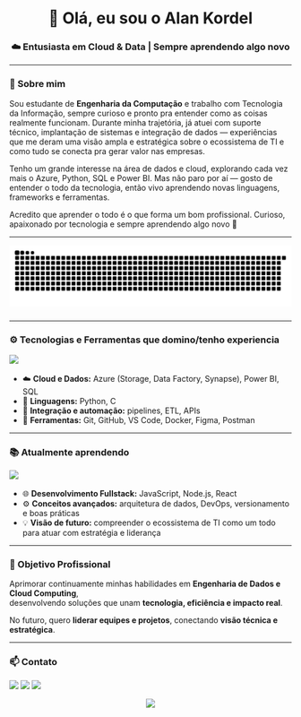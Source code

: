 <h1 align="center">👋 Olá, eu sou o Alan Kordel</h1>
<h3 align="center">☁️ Entusiasta em Cloud & Data | Sempre aprendendo algo novo</h3>

---

### 💼 Sobre mim

Sou estudante de **Engenharia da Computação** e trabalho com Tecnologia da Informação, sempre curioso e pronto pra entender como as coisas realmente funcionam.
Durante minha trajetória, já atuei com suporte técnico, implantação de sistemas e integração de dados — experiências que me deram uma visão ampla e estratégica sobre o ecossistema de TI e como tudo se conecta pra gerar valor nas empresas.

Tenho um grande interesse na área de dados e cloud, explorando cada vez mais o Azure, Python, SQL e Power BI.
Mas não paro por aí — gosto de entender o todo da tecnologia, então vivo aprendendo novas linguagens, frameworks e ferramentas.

Acredito que aprender o todo é o que forma um bom profissional. Curioso, apaixonado por tecnologia e sempre aprendendo algo novo 🚀

---

<img src="https://raw.githubusercontent.com/alankordel/alankordel/output/snake.svg" alt="Snake animation" />

###

---

### ⚙️ Tecnologias e Ferramentas que domino/tenho experiencia

<p align="left">
  <img src="https://skillicons.dev/icons?i=python,c,mysql,azure,bi,git,github,vscode,figma,postman,docker" />
</p>

- ☁️ **Cloud e Dados:** Azure (Storage, Data Factory, Synapse), Power BI, SQL  
- 🐍 **Linguagens:** Python, C  
- 🧠 **Integração e automação:** pipelines, ETL, APIs  
- 🧩 **Ferramentas:** Git, GitHub, VS Code, Docker, Figma, Postman  

---

### 📚 Atualmente aprendendo

<p align="left">
  <img src="https://skillicons.dev/icons?i=js,nodejs,react,express,cpp" />
</p>

- 🌐 **Desenvolvimento Fullstack:** JavaScript, Node.js, React  
- ⚙️ **Conceitos avançados:** arquitetura de dados, DevOps, versionamento e boas práticas  
- 💡 **Visão de futuro:** compreender o ecossistema de TI como um todo para atuar com estratégia e liderança  

---

### 🎯 Objetivo Profissional

Aprimorar continuamente minhas habilidades em **Engenharia de Dados e Cloud Computing**,  
desenvolvendo soluções que unam **tecnologia, eficiência e impacto real**.  

No futuro, quero **liderar equipes e projetos**, conectando **visão técnica e estratégica**.

---

### 📫 Contato

<p align="left">
  <a href="mailto:alan.kordel@outlook.com.br"><img src="https://img.shields.io/badge/Gmail-D14836?style=for-the-badge&logo=gmail&logoColor=white" /></a>
  <a href="https://www.linkedin.com/in/alan-kordel-b3366115b/"><img src="https://img.shields.io/badge/LinkedIn-0A66C2?style=for-the-badge&logo=linkedin&logoColor=white" /></a>
  <a href="https://github.com/alankordel"><img src="https://img.shields.io/badge/GitHub-333333?style=for-the-badge&logo=github&logoColor=white" /></a>
</p>

<div align="center">
  <img src="https://visitor-badge.laobi.icu/badge?page_id=alankordel.alankordel&"  />
</div>

###

